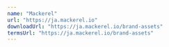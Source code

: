 ```yaml
---
name: "Mackerel"
url: "https://ja.mackerel.io"
downloadUrl: "https://ja.mackerel.io/brand-assets"
termsUrl: "https://ja.mackerel.io/brand-assets"
---
```

